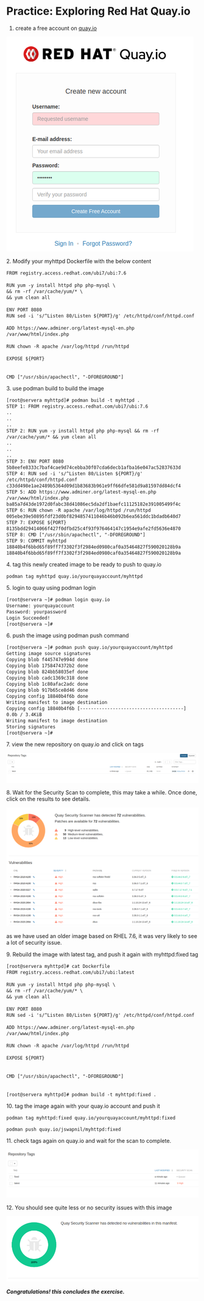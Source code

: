 # Practice: Exploring Red Hat Quay.io

1. create a free account on [quay.io](https://quay.io/signin/)

![](<../.gitbook/assets/image (5).png>)

2\. Modify your myhttpd Dockerfile with the below content

```
FROM registry.access.redhat.com/ubi7/ubi:7.6

RUN yum -y install httpd php php-mysql \
&& rm -rf /var/cache/yum/* \
&& yum clean all

ENV PORT 8080
RUN sed -i 's/^Listen 80/Listen ${PORT}/g' /etc/httpd/conf/httpd.conf

ADD https://www.adminer.org/latest-mysql-en.php /var/www/html/index.php

RUN chown -R apache /var/log/httpd /run/httpd 

EXPOSE ${PORT}


CMD ["/usr/sbin/apachectl", "-DFOREGROUND"]

```

3\. use podman build to build the image

```
[root@servera myhttpd]# podman build -t myhttpd .
STEP 1: FROM registry.access.redhat.com/ubi7/ubi:7.6
..
..
..
STEP 2: RUN yum -y install httpd php php-mysql && rm -rf /var/cache/yum/* && yum clean all
..
..
..
STEP 3: ENV PORT 8080
5b8eefe8333c7baf4cae9d74cebba30f07cda6decb1afba16e047ac52837633d
STEP 4: RUN sed -i 's/^Listen 80/Listen ${PORT}/g' /etc/httpd/conf/httpd.conf
c33dd498e1ae2489b5364d09d1b83683b961e9ff66dfe581d9a81597dd84dcf4
STEP 5: ADD https://www.adminer.org/latest-mysql-en.php /var/www/html/index.php
ba85a7d43de1972d0fabc38d41086ec5da2df1baefc11125182e391005499f4c
STEP 6: RUN chown -R apache /var/log/httpd /run/httpd 
005ebe39e50895fdf23d0bf8294857411046b46b092b6ea561ddc1bdadb640d7
STEP 7: EXPOSE ${PORT}
8135bdd29414066f427f0dfbd25c4f93f976464147c1954e9afe2fd5636e4870
STEP 8: CMD ["/usr/sbin/apachectl", "-DFOREGROUND"]
STEP 9: COMMIT myhttpd
18840b4f6bbd65f89ff7f3302f3f2984ed0980caf0a35464827f590020128b9a
18840b4f6bbd65f89ff7f3302f3f2984ed0980caf0a35464827f590020128b9a

```

4\. tag this newly created image to be ready to push to quay.io

```
podman tag myhttpd quay.io/yourquayaccount/myhttpd
```

5\. login to quay using podman login

```
[root@servera ~]# podman login quay.io
Username: yourquayaccount
Password: yourpassword
Login Succeeded!
[root@servera ~]# 

```

6\. push the image using podman push command

```
[root@servera ~]# podman push quay.io/yourquayaccount/myhttpd
Getting image source signatures
Copying blob f445747e994d done  
Copying blob 1758474372b2 done  
Copying blob 824bb58035ef done  
Copying blob cadc1369c318 done  
Copying blob 1c80afac2adc done  
Copying blob 917b65ce8d46 done  
Copying config 18840b4f6b done  
Writing manifest to image destination
Copying config 18840b4f6b [--------------------------------------] 0.0b / 3.4KiB
Writing manifest to image destination
Storing signatures
[root@servera ~]# 
```

7\. view the new repository on quay.io and click on tags

![](<../.gitbook/assets/image (3).png>)

8\. Wait for the Security Scan to complete, this may take a while. Once done, click on the results to see details.&#x20;

![](../.gitbook/assets/image.png)

as we have used an older image based on RHEL 7.6, it was very likely to see a lot of security issue.

9\. Rebuild the image with latest tag, and push it again with myhttpd:fixed tag

```
[root@servera myhttpd]# cat Dockerfile 
FROM registry.access.redhat.com/ubi7/ubi:latest

RUN yum -y install httpd php php-mysql \
&& rm -rf /var/cache/yum/* \
&& yum clean all

ENV PORT 8080
RUN sed -i 's/^Listen 80/Listen ${PORT}/g' /etc/httpd/conf/httpd.conf

ADD https://www.adminer.org/latest-mysql-en.php /var/www/html/index.php

RUN chown -R apache /var/log/httpd /run/httpd 

EXPOSE ${PORT}


CMD ["/usr/sbin/apachectl", "-DFOREGROUND"]


[root@servera myhttpd]# podman build -t myhttpd:fixed .

```

10\. tag the image again with your quay.io account and push it

```
podman tag myhttpd:fixed quay.io/yourquayaccount/myhttpd:fixed
```

```
podman push quay.io/jswapnil/myhttpd:fixed
```

11\. check tags again on quay.io and wait for the scan to complete.

![](<../.gitbook/assets/image (6).png>)

12\. You should see quite less or no security issues with this image

![](<../.gitbook/assets/image (1).png>)

_**Congratulations! this concludes the exercise.**_
